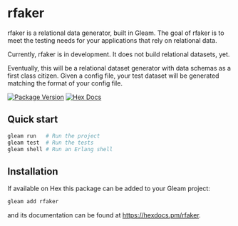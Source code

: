# rfaker
rfaker is a relational data generator, built in Gleam. The goal of rfaker is to meet the testing needs for your applications that rely on relational data.

Currently, rfaker is in development. It does not build relational datasets, yet.

Eventually, this will be a relational dataset generator with data schemas as a first class citizen. Given a config file, your test dataset will be generated matching the format of your config file.


[![Package Version](https://img.shields.io/hexpm/v/rfaker)](https://hex.pm/packages/rfaker)
[![Hex Docs](https://img.shields.io/badge/hex-docs-ffaff3)](https://hexdocs.pm/rfaker/)

## Quick start

```sh
gleam run   # Run the project
gleam test  # Run the tests
gleam shell # Run an Erlang shell
```

## Installation

If available on Hex this package can be added to your Gleam project:

```sh
gleam add rfaker
```

and its documentation can be found at <https://hexdocs.pm/rfaker>.
